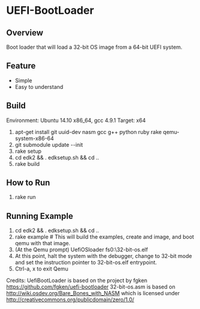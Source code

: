 UEFI-BootLoader
=============

## Overview
Boot loader that will load a 32-bit OS image from a 64-bit UEFI system.

## Feature
* Simple
* Easy to understand

## Build
Environment: Ubuntu 14.10 x86_64, gcc 4.9.1
Target: x64

1. apt-get install git uuid-dev nasm gcc g++ python ruby rake qemu-system-x86-64
2. git submodule update --init
3. rake setup
4. cd edk2 && . edksetup.sh && cd ..
5. rake build

## How to Run
1. rake run

## Running Example
1. cd edk2 && . edksetup.sh && cd ..
2. rake example     # This will build the examples, create and image, and boot qemu with that image.
3. (At the Qemu prompt) UefiOSloader fs0:\32-bit-os.elf
4. At this point, halt the system with the debugger, change to 32-bit mode and set the instruction pointer to 32-bit-os.elf entrypoint.
5. Ctrl-a, x to exit Qemu

Credits:
UefiBootLoader is based on the project by fgken https://github.com/fgken/uefi-bootloader
32-bit-os.asm is based on http://wiki.osdev.org/Bare_Bones_with_NASM which is licensed under http://creativecommons.org/publicdomain/zero/1.0/
